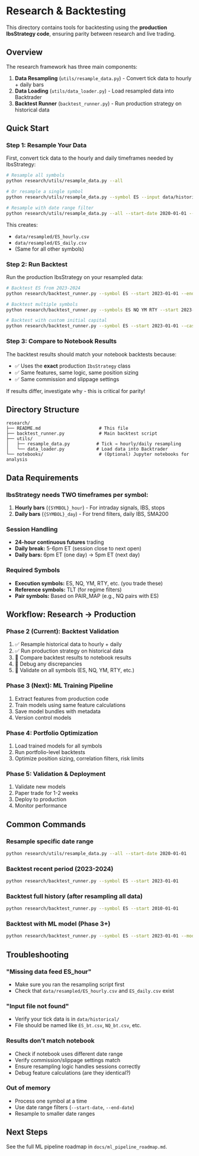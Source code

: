 # Research & Backtesting

This directory contains tools for backtesting using the **production IbsStrategy code**, ensuring parity between research and live trading.

## Overview

The research framework has three main components:

1. **Data Resampling** (`utils/resample_data.py`) - Convert tick data to hourly + daily bars
2. **Data Loading** (`utils/data_loader.py`) - Load resampled data into Backtrader
3. **Backtest Runner** (`backtest_runner.py`) - Run production strategy on historical data

## Quick Start

### Step 1: Resample Your Data

First, convert tick data to the hourly and daily timeframes needed by IbsStrategy:

```bash
# Resample all symbols
python research/utils/resample_data.py --all

# Or resample a single symbol
python research/utils/resample_data.py --symbol ES --input data/historical/ES_bt.csv

# Resample with date range filter
python research/utils/resample_data.py --all --start-date 2020-01-01 --end-date 2024-12-31
```

This creates:
- `data/resampled/ES_hourly.csv`
- `data/resampled/ES_daily.csv`
- (Same for all other symbols)

### Step 2: Run Backtest

Run the production IbsStrategy on your resampled data:

```bash
# Backtest ES from 2023-2024
python research/backtest_runner.py --symbol ES --start 2023-01-01 --end 2024-12-31

# Backtest multiple symbols
python research/backtest_runner.py --symbols ES NQ YM RTY --start 2023-01-01

# Backtest with custom initial capital
python research/backtest_runner.py --symbol ES --start 2023-01-01 --cash 250000
```

### Step 3: Compare to Notebook Results

The backtest results should match your notebook backtests because:
- ✅ Uses the **exact** production `IbsStrategy` class
- ✅ Same features, same logic, same position sizing
- ✅ Same commission and slippage settings

If results differ, investigate why - this is critical for parity!

## Directory Structure

```
research/
├── README.md                      # This file
├── backtest_runner.py             # Main backtest script
├── utils/
│   ├── resample_data.py          # Tick → hourly/daily resampling
│   └── data_loader.py            # Load data into Backtrader
└── notebooks/                     # (Optional) Jupyter notebooks for analysis
```

## Data Requirements

### IbsStrategy needs TWO timeframes per symbol:

1. **Hourly bars** (`{SYMBOL}_hour`) - For intraday signals, IBS, stops
2. **Daily bars** (`{SYMBOL}_day`) - For trend filters, daily IBS, SMA200

### Session Handling

- **24-hour continuous futures** trading
- **Daily break:** 5-6pm ET (session close to next open)
- **Daily bars:** 6pm ET (one day) → 5pm ET (next day)

### Required Symbols

- **Execution symbols:** ES, NQ, YM, RTY, etc. (you trade these)
- **Reference symbols:** TLT (for regime filters)
- **Pair symbols:** Based on PAIR_MAP (e.g., NQ pairs with ES)

## Workflow: Research → Production

### Phase 2 (Current): Backtest Validation

1. ✅ Resample historical data to hourly + daily
2. ✅ Run production strategy on historical data
3. 🔲 Compare backtest results to notebook results
4. 🔲 Debug any discrepancies
5. 🔲 Validate on all symbols (ES, NQ, YM, RTY, etc.)

### Phase 3 (Next): ML Training Pipeline

1. Extract features from production code
2. Train models using same feature calculations
3. Save model bundles with metadata
4. Version control models

### Phase 4: Portfolio Optimization

1. Load trained models for all symbols
2. Run portfolio-level backtests
3. Optimize position sizing, correlation filters, risk limits

### Phase 5: Validation & Deployment

1. Validate new models
2. Paper trade for 1-2 weeks
3. Deploy to production
4. Monitor performance

## Common Commands

### Resample specific date range
```bash
python research/utils/resample_data.py --all --start-date 2020-01-01
```

### Backtest recent period (2023-2024)
```bash
python research/backtest_runner.py --symbol ES --start 2023-01-01
```

### Backtest full history (after resampling all data)
```bash
python research/backtest_runner.py --symbol ES --start 2010-01-01
```

### Backtest with ML model (Phase 3+)
```bash
python research/backtest_runner.py --symbol ES --start 2023-01-01 --model src/models/ES_v2.joblib
```

## Troubleshooting

### "Missing data feed ES_hour"
- Make sure you ran the resampling script first
- Check that `data/resampled/ES_hourly.csv` and `ES_daily.csv` exist

### "Input file not found"
- Verify your tick data is in `data/historical/`
- File should be named like `ES_bt.csv`, `NQ_bt.csv`, etc.

### Results don't match notebook
- Check if notebook uses different date range
- Verify commission/slippage settings match
- Ensure resampling logic handles sessions correctly
- Debug feature calculations (are they identical?)

### Out of memory
- Process one symbol at a time
- Use date range filters (`--start-date`, `--end-date`)
- Resample to smaller date ranges

## Next Steps

See the full ML pipeline roadmap in `docs/ml_pipeline_roadmap.md`.
